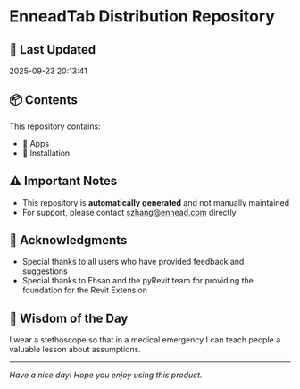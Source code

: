 # EnneadTab Distribution Repository

## 📅 Last Updated
2025-09-23 20:13:41



## 📦 Contents
This repository contains:
- 📂 Apps
- 📂 Installation

## ⚠️ Important Notes
- This repository is **automatically generated** and not manually maintained
- For support, please contact szhang@ennead.com directly

## 🙏 Acknowledgments
- Special thanks to all users who have provided feedback and suggestions
- Special thanks to Ehsan and the pyRevit team for providing the foundation for the Revit Extension

## 💭 Wisdom of the Day
I wear a stethoscope so that in a medical emergency I can teach people a valuable lesson about assumptions.

---
*Have a nice day! Hope you enjoy using this product.*
